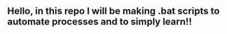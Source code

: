 ## Hello, in this repo I will be making .bat scripts to automate processes and to simply learn!! ##
